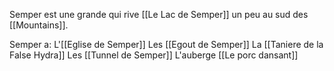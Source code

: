 Semper est une grande qui rive [[Le Lac de Semper]] un peu au sud des [[Mountains]].

Semper a:
	L'[[Eglise de Semper]]
	Les [[Egout de Semper]]
	La [[Taniere de la False Hydra]]
	Les [[Tunnel de Semper]]
	L'auberge [[Le porc dansant]]
